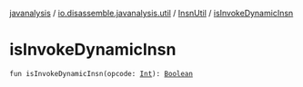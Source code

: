 [javanalysis](../../index.md) / [io.disassemble.javanalysis.util](../index.md) / [InsnUtil](index.md) / [isInvokeDynamicInsn](./is-invoke-dynamic-insn.md)

# isInvokeDynamicInsn

`fun isInvokeDynamicInsn(opcode: `[`Int`](https://kotlinlang.org/api/latest/jvm/stdlib/kotlin/-int/index.html)`): `[`Boolean`](https://kotlinlang.org/api/latest/jvm/stdlib/kotlin/-boolean/index.html)